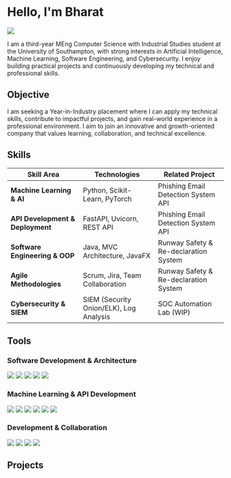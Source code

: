 # Hello, I'm Bharat  
<a href="https://linkedin.com"><img src="https://img.shields.io/badge/-LinkedIn-0072b1?&style=for-the-badge&logo=linkedin&logoColor=white" /></a>

I am a third-year MEng Computer Science with Industrial Studies student at the University of Southampton, with strong interests in Artificial Intelligence, Machine Learning, Software Engineering, and Cybersecurity. I enjoy building practical projects and continuously developing my technical and professional skills.


## Objective

I am seeking a Year-in-Industry placement where I can apply my technical skills, contribute to impactful projects, and gain real-world experience in a professional environment. I aim to join an innovative and growth-oriented company that values learning, collaboration, and technical excellence.


## Skills

| Skill Area | Technologies | Related Project |
|------------|--------------|------------------|
| **Machine Learning & AI** | Python, Scikit-Learn, PyTorch | Phishing Email Detection System API |
| **API Development & Deployment** | FastAPI, Uvicorn, REST API | Phishing Email Detection System API |
| **Software Engineering & OOP** | Java, MVC Architecture, JavaFX | Runway Safety & Re-declaration System |
| **Agile Methodologies** | Scrum, Jira, Team Collaboration | Runway Safety & Re-declaration System |
| **Cybersecurity & SIEM** | SIEM (Security Onion/ELK), Log Analysis | SOC Automation Lab (WIP) |



## Tools

### Software Development & Architecture
<div>
  <img src="https://img.shields.io/badge/-Java-007396?&style=for-the-badge&logo=java&logoColor=white" />
  <img src="https://img.shields.io/badge/-JavaFX-007396?&style=for-the-badge&logoColor=white" />
  <img src="https://img.shields.io/badge/-MVC_Architecture-000000?&style=for-the-badge" />
  <img src="https://img.shields.io/badge/-SQLite-003B57?&style=for-the-badge&logo=sqlite&logoColor=white" />
  <img src="https://img.shields.io/badge/-Git-181717?&style=for-the-badge&logo=git&logoColor=white" />
</div>

### Machine Learning & API Development
<div>
  <img src="https://img.shields.io/badge/-Python-3776AB?&style=for-the-badge&logo=python&logoColor=white" />
  <img src="https://img.shields.io/badge/-PyTorch-EE4C2C?&style=for-the-badge&logo=pytorch&logoColor=white" />
  <img src="https://img.shields.io/badge/-FastAPI-009688?&style=for-the-badge&logo=fastapi&logoColor=white" />
  <img src="https://img.shields.io/badge/-Uvicorn-000000?&style=for-the-badge" />
  <img src="https://img.shields.io/badge/-scikit--learn-F7931E?&style=for-the-badge&logo=scikit-learn&logoColor=white" />
  <img src="https://img.shields.io/badge/-Pandas-150458?&style=for-the-badge&logo=pandas&logoColor=white" />
</div>

### Development & Collaboration
<div>
  <img src="https://img.shields.io/badge/-Jira-0052CC?&style=for-the-badge&logo=jira&logoColor=white" />
  <img src="https://img.shields.io/badge/-Scrum-6DB33F?&style=for-the-badge&logoColor=white" />
  <img src="https://img.shields.io/badge/-JUnit-25A162?&style=for-the-badge" />
  <img src="https://img.shields.io/badge/-ORMLite-FFA500?&style=for-the-badge" />
</div>

## Projects

